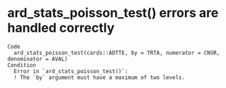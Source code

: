 # ard_stats_poisson_test() errors are handled correctly

    Code
      ard_stats_poisson_test(cards::ADTTE, by = TRTA, numerator = CNSR, denominator = AVAL)
    Condition
      Error in `ard_stats_poisson_test()`:
      ! The `by` argument must have a maximum of two levels.

